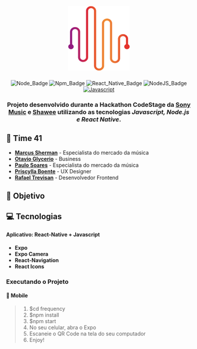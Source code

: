 <h1 align=center>
<img src="./src/assets/logo.png" />
</h1>

<div align="center">

![Node_Badge][node_version_badge] ![Npm_Badge][npm_version_badge] ![React_Native_Badge][mobile_react-native_badge] ![NodeJS_Badge][server_nodejs_badge] [![Javascript](https://badges.frapsoft.com/javascript/code/javascript.png?v=101)](https://github.com/ellerbrock/javascript-badges/)

</div>

<h3 align="center">

Projeto desenvolvido durante a Hackathon CodeStage da **[Sony Music][sony_site]** e **[Shawee][shawee_site]** utilizando as tecnologias ***Javascript, Node.js e React Native***.

</h3>

<!-- 
  ...
  Local Reservado para o Banner com a montagem da tela
  do site e do aplicativo mobile.
  ...
-->
## **🤝 Time 41**
- **[Marcus Sherman][marcus]** - Especialista do mercado da música
- **[Otavio Glycerio][otavio]** - Business
- **[Paulo Soares][paulo]** - Especialista do mercado da música
- **[Priscylla Boente][priscylla]** - UX Designer
- **[Rafael Trevisan][rafael]** - Desenvolvedor Frontend

## **:rocket: Objetivo**



## **:computer: Tecnologias**
  
  #### **Aplicativo: React-Native + Javascript**
  
  - **Expo**
  - **Expo Camera**
  - **React-Navigation**
  - **React Icons**

[font_roboto]: https://fonts.google.com/specimen/Roboto

[font_ubuntu]: https://fonts.google.com/specimen/Ubuntu

### **Executando o Projeto**

#### **:iphone: Mobile**
> 1. $cd frequency
> 2. $npm install
> 3. $npm start
> 4. No seu celular, abra o Expo
> 5. Escaneie o QR Code na tela do seu computador
> 6. Enjoy!


<!-- Website Links -->

[marcus]: https://www.linkedin.com/in/marcus-vinicius-de-araujo-06ba6585/
[otavio]: https://www.linkedin.com/in/otavio-glycerio-477061a1/
[paulo]: https://www.linkedin.com/in/paulovitorsoares/
[priscylla]: https://www.linkedin.com/in/priscyllaboente/
[rafael]: https://www.linkedin.com/in/rafaelst2000/

[shawee_site]: https://shawee.io/pt/

[sony_site]: https://www.sonymusic.com.br/

<!-- Badges -->

[github_issues_badge]: https://img.shields.io/github/issues/x0n4d0/ecoleta?color=green

[repository_license_badge]: https://img.shields.io/github/license/x0n4d0/ecoleta

[node_version_badge]: https://img.shields.io/badge/node-12.17.0-green

[npm_version_badge]: https://img.shields.io/badge/npm-6.14.4-red

[web_react_badge]: https://img.shields.io/badge/web-react-blue

[mobile_react-native_badge]: https://img.shields.io/badge/mobile-react%20native-blueviolet

[server_nodejs_badge]: https://img.shields.io/badge/server-nodejs-important

<!-- Techs -->

[react]: https://reactjs.org/

[typescript]: https://www.typescriptlang.org/

[node]: https://nodejs.org/en/

[leaflet]: https://react-leaflet.js.org/en/

[ibge_api]: https://servicodados.ibge.gov.br/api/docs/localidades?versao=1

[ibge_api_ufs]: https://servicodados.ibge.gov.br/api/docs/localidades?versao=1#api-UFs-estadosGet

[ibge_api_municipios]: https://servicodados.ibge.gov.br/api/docs/localidades?versao=1#api-Municipios-estadosUFMunicipiosGet

[vscode]: https://code.visualstudio.com/

[react_native]: http://www.reactnative.com/

[stackedit]: https://stackedit.io

[vscode_sqlite_extension]: https://marketplace.visualstudio.com/items?itemName=alexcvzz.vscode-sqlite

[markdown_emoji]: https://gist.github.com/rxaviers/7360908

[commitlint]: https://github.com/conventional-changelog/commitlint

[express]: https://expressjs.com/

[cors]: https://expressjs.com/en/resources/middleware/cors.html

[knex]: http://knexjs.org/

[sqlite3]: https://github.com/mapbox/node-sqlite3

[tsnode]: https://github.com/TypeStrong/ts-node

[feather_icons]: https://feathericons.com/

[insomnia]: https://insomnia.rest/

[react_leaflet]: https://react-leaflet.js.org/

[react_router_dom]: https://github.com/ReactTraining/react-router/tree/master/packages/react-router-dom

[react_icons]: https://react-icons.github.io/react-icons/

[axios]: https://github.com/axios/axios
